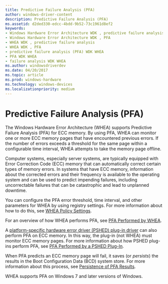 ```yaml
---
title: Predictive Failure Analysis (PFA)
author: windows-driver-content
description: Predictive Failure Analysis (PFA)
ms.assetid: d2ded330-edcc-4bdd-9b52-73c1961d8ef2
keywords:
- Windows Hardware Error Architecture WDK , predictive failure analysis
- Windows Hardware Error Architecture WDK , PFA
- WHEA WDK , predictive failure analysis
- WHEA WDK , PFA
- predictive failure analysis (PFA) WDK WHEA
- PFA WDK WHEA
- failure analysis WDK WHEA
ms.author: windowsdriverdev
ms.date: 04/20/2017
ms.topic: article
ms.prod: windows-hardware
ms.technology: windows-devices
ms.localizationpriority: medium
---
```


# Predictive Failure Analysis (PFA)


The Windows Hardware Error Architecture (WHEA) supports Predictive Failure Analysis (PFA) for ECC memory. By using PFA, WHEA can monitor one or more ECC memory pages that have encountered previous errors. If the number of errors exceeds a threshold for the same page within a configurable time interval, WHEA attempts to take the memory page offline.

Computer systems, especially server systems, are typically equipped with Error Correction Code (ECC) memory that can automatically correct certain types of memory errors. In systems that have ECC memory, information about the corrected errors and their frequency is available to the operating system and can be used to predict impending failures, including uncorrectable failures that can be catastrophic and lead to unplanned downtime.

You can configure the PFA error threshold, time interval, and other parameters for WHEA by using registry settings. For more information about how to do this, see [WHEA Policy Settings](whea-pfa-registry-settings.md).

For an overview of how WHEA performs PFA, see [PFA Performed by WHEA](pfa-performed-by-whea.md).

A [platform-specific hardware error driver (PSHED) plug-in driver](platform-specific-hardware-error-driver-plug-ins2.md) can also perform PFA on ECC memory. In this way, the plug-in (not WHEA) must monitor ECC memory pages. For more information about how PSHED plug-ins perform PFA, see [PFA Performed by a PSHED Plug-In](pfa-performed-by-a-pshed-plug-in.md).

When PFA predicts an ECC memory page will fail, it saves (or *persists*) the results in the Boot Configuration Data (BCD) system store. For more information about this process, see [Persistence of PFA Results](persistence-of-pfa-results.md).

WHEA supports PFA on Windows 7 and later versions of Windows.

 

 




